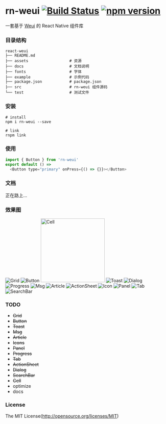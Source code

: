 # rn-weui [![Build Status](https://travis-ci.org/maskzh/rn-weui.svg?branch=master)](https://travis-ci.org/maskzh/rn-weui) [![npm version](https://img.shields.io/npm/v/rn-weui.svg)](https://www.npmjs.org/package/rn-weui)
一套基于 [Weui](https://github.com/weui/weui) 的 React Native 组件库

### 目录结构

```
react-weui
├── README.md
├── assets                  # 资源
├── docs                    # 文档说明
├── fonts                   # 字体
├── example                 # 示例代码
├── package.json            # package.json
├── src                     # rn-weui 组件源码
└── test                    # 测试文件
```

### 安装
```shell
# install
npm i rn-weui --save

# link
rnpm link
```

### 使用
```js
import { Button } from 'rn-weui'
export default () =>
  <Button type="primary" onPress={() => {}}></Button>
```

### 文档
正在路上...

<!-- - [快速上手](./docs/installation.md)
- [ActionSheet](./docs/actionsheet.md)
- [Button](./docs/button.md)
- [Cell](./docs/cell.md)
- [Dialog](./docs/dialog.md)
- [Form](./docs/form.md)
- [Icon](./docs/icon.md)
- [Mask](./docs/mask.md)
- [Msg](./docs/msg.md)
- [Progress](./docs/progress.md)
- [Toast](./docs/toast.md) -->

### 效果图
![Grid](http://elliott.b0.upaiyun.com/img/1554b80f86!sm)
![Button](http://elliott.b0.upaiyun.com/img/0eaee86242!sm)
<img src="http://elliott.b0.upaiyun.com/img/629cdb855a.gif" width="200" alt="Cell">
![Toast](http://elliott.b0.upaiyun.com/img/7a1c514893!sm)
![Dialog](http://elliott.b0.upaiyun.com/img/ff2041ef74!sm)
![Progress](http://elliott.b0.upaiyun.com/img/bcf87aa546!sm)
![Msg](http://elliott.b0.upaiyun.com/img/a074f60ff3!sm)
![Article](http://elliott.b0.upaiyun.com/img/2b560538a0!sm)
![ActionSheet](http://elliott.b0.upaiyun.com/img/e102bc3e15!sm)
![Icon](http://elliott.b0.upaiyun.com/img/f121200771!sm)
![Panel](http://elliott.b0.upaiyun.com/img/cf3b622b9f!sm)
![Tab](http://elliott.b0.upaiyun.com/img/7a2f8c250d!sm)
![SearchBar](http://elliott.b0.upaiyun.com/img/df211a3def!sm)

### TODO
- <s>Grid</s>
- <s>Button</s>
- <s>Toast</s>
- <s>Msg</s>
- <s>Article</s>
- <s>Icons</s>
- <s>Panel</s>
- <s>Progress</s>
- <s>Tab</s>
- <s>ActionSheet</s>
- <s>Dialog</s>
- <s>SearchBar</s>
- <s>Cell</s>
- optimize
- docs

### License
The MIT License(http://opensource.org/licenses/MIT)
